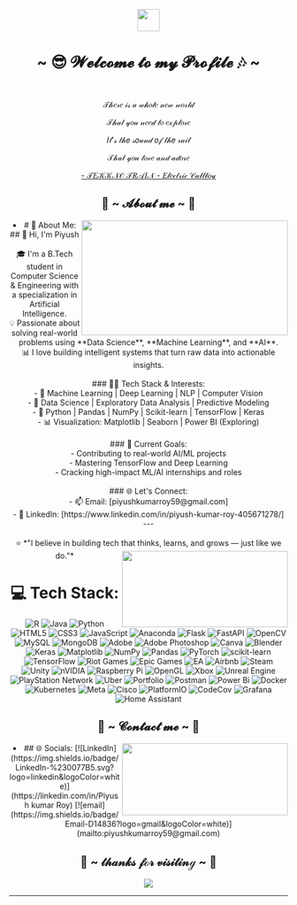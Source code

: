 <body>
  <center>
    <img src="https://raw.githubusercontent.com/innng/innng/master/assets/kyubey.gif" height="40" />
<h1 align="center">~ 😎 𝓦𝓮𝓵𝓬𝓸𝓶𝓮 𝓽𝓸 𝓶𝔂 𝓟𝓻𝓸𝓯𝓲𝓵𝓮 🎶 ~</h1>
<br>
<div align="center">

  <p>𝒯𝒽𝑒𝓇𝑒 𝒾𝓈 𝒶 𝓌𝒽𝑜𝓁𝑒 𝓃𝑒𝓌 𝓌𝑜𝓇𝓁𝒹</p>
  <p>𝒯𝒽𝒶𝓉 𝓎𝑜𝓊 𝓃𝑒𝑒𝒹 𝓉𝑜 𝑒𝓍𝓅𝓁𝑜𝓇𝑒</p>
  <p>𝐼𝓉'𝓈 𝓉𝒽𝑒 𝓈𝑜𝓊𝓃𝒹 𝑜𝒻 𝓉𝒽𝑒 𝓇𝒶𝒾𝓁</p>
<p>𝒯𝒽𝒶𝓉 𝓎𝑜𝓊 𝓁𝑜𝓋𝑒 𝒶𝓃𝒹 𝒶𝒹𝑜𝓇𝑒</p>
<p><a href="https://www.youtube.com/watch?v=CFlhlZbeKgE">- 𝒯𝐸𝒦𝒦𝒩𝒪 𝒯𝑅𝒜𝐼𝒩 - 𝐸𝓁𝑒𝒸𝓉𝓇𝒾𝒸 𝒞𝒶𝓁𝓁𝒷𝑜𝓎</a><p>
  
</div>
    <div align="center">
<!-- <img src="https://i.imgur.com/jx17oHT.gif"> -->
      </div>
<div>
<h2 align="center"> 🦊 ~ 𝓐𝓫𝓸𝓾𝓽 𝓶𝓮 ~ 🦊 </h2>
  <div align="center">
<img src="https://giffiles.alphacoders.com/220/220765.gif" align="right" width="373.5px" height="208.5px">
  </div>
<li>
# 💫 About Me:
## 👋 Hi, I'm Piyush <br><br>🎓 I'm a B.Tech student in Computer Science & Engineering with a specialization in Artificial Intelligence.  <br>💡 Passionate about solving real-world problems using **Data Science**, **Machine Learning**, and **AI**.  <br>📊 I love building intelligent systems that turn raw data into actionable insights.<br><br>### 👨‍💻 Tech Stack & Interests:<br>- 🔎 Machine Learning | Deep Learning | NLP | Computer Vision<br>- 🧠 Data Science | Exploratory Data Analysis | Predictive Modeling<br>- 🧰 Python | Pandas | NumPy | Scikit-learn | TensorFlow | Keras<br>- 📊 Visualization: Matplotlib | Seaborn | Power BI (Exploring)<br><br>### 🚀 Current Goals:<br>- Contributing to real-world AI/ML projects<br>- Mastering TensorFlow and Deep Learning<br>- Cracking high-impact ML/AI internships and roles<br><br>### 🌐 Let's Connect:<br>- 
📫 Email: [piyushkumarroy59@gmail.com]<br>- 🔗 LinkedIn: [https://www.linkedin.com/in/piyush-kumar-roy-405671278/]<br>---<br><br>⭐️ *"I believe in building tech that thinks, learns, and grows — just like we do."*
<img src="https://giffiles.alphacoders.com/221/221192.gif" align="right" width="300.5px" height="138.5px"><br>



# 💻 Tech Stack:
![R](https://img.shields.io/badge/r-%23276DC3.svg?style=for-the-badge&logo=r&logoColor=white) ![Java](https://img.shields.io/badge/java-%23ED8B00.svg?style=for-the-badge&logo=openjdk&logoColor=white) ![Python](https://img.shields.io/badge/python-3670A0?style=for-the-badge&logo=python&logoColor=ffdd54) ![HTML5](https://img.shields.io/badge/html5-%23E34F26.svg?style=for-the-badge&logo=html5&logoColor=white) ![CSS3](https://img.shields.io/badge/css3-%231572B6.svg?style=for-the-badge&logo=css3&logoColor=white) ![JavaScript](https://img.shields.io/badge/javascript-%23323330.svg?style=for-the-badge&logo=javascript&logoColor=%23F7DF1E) ![Anaconda](https://img.shields.io/badge/Anaconda-%2344A833.svg?style=for-the-badge&logo=anaconda&logoColor=white) ![Flask](https://img.shields.io/badge/flask-%23000.svg?style=for-the-badge&logo=flask&logoColor=white) ![FastAPI](https://img.shields.io/badge/FastAPI-005571?style=for-the-badge&logo=fastapi) ![OpenCV](https://img.shields.io/badge/opencv-%23white.svg?style=for-the-badge&logo=opencv&logoColor=white) ![MySQL](https://img.shields.io/badge/mysql-4479A1.svg?style=for-the-badge&logo=mysql&logoColor=white) ![MongoDB](https://img.shields.io/badge/MongoDB-%234ea94b.svg?style=for-the-badge&logo=mongodb&logoColor=white) ![Adobe](https://img.shields.io/badge/adobe-%23FF0000.svg?style=for-the-badge&logo=adobe&logoColor=white) ![Adobe Photoshop](https://img.shields.io/badge/adobe%20photoshop-%2331A8FF.svg?style=for-the-badge&logo=adobe%20photoshop&logoColor=white) ![Canva](https://img.shields.io/badge/Canva-%2300C4CC.svg?style=for-the-badge&logo=Canva&logoColor=white) ![Blender](https://img.shields.io/badge/blender-%23F5792A.svg?style=for-the-badge&logo=blender&logoColor=white) ![Keras](https://img.shields.io/badge/Keras-%23D00000.svg?style=for-the-badge&logo=Keras&logoColor=white) ![Matplotlib](https://img.shields.io/badge/Matplotlib-%23ffffff.svg?style=for-the-badge&logo=Matplotlib&logoColor=black) ![NumPy](https://img.shields.io/badge/numpy-%23013243.svg?style=for-the-badge&logo=numpy&logoColor=white) ![Pandas](https://img.shields.io/badge/pandas-%23150458.svg?style=for-the-badge&logo=pandas&logoColor=white) ![PyTorch](https://img.shields.io/badge/PyTorch-%23EE4C2C.svg?style=for-the-badge&logo=PyTorch&logoColor=white) ![scikit-learn](https://img.shields.io/badge/scikit--learn-%23F7931E.svg?style=for-the-badge&logo=scikit-learn&logoColor=white) ![TensorFlow](https://img.shields.io/badge/TensorFlow-%23FF6F00.svg?style=for-the-badge&logo=TensorFlow&logoColor=white) ![Riot Games](https://img.shields.io/badge/riotgames-D32936.svg?style=for-the-badge&logo=riotgames&logoColor=white) ![Epic Games](https://img.shields.io/badge/epicgames-%23313131.svg?style=for-the-badge&logo=epicgames&logoColor=white) ![EA](https://img.shields.io/badge/ea-%23000000.svg?style=for-the-badge&logo=ea&logoColor=white) ![Airbnb](https://img.shields.io/badge/Airbnb-%23ff5a5f.svg?style=for-the-badge&logo=Airbnb&logoColor=white) ![Steam](https://img.shields.io/badge/steam-%23000000.svg?style=for-the-badge&logo=steam&logoColor=white) ![Unity](https://img.shields.io/badge/unity-%23000000.svg?style=for-the-badge&logo=unity&logoColor=white) ![nVIDIA](https://img.shields.io/badge/nVIDIA-%2376B900.svg?style=for-the-badge&logo=nVIDIA&logoColor=white) ![Raspberry Pi](https://img.shields.io/badge/-Raspberry_Pi-C51A4A?style=for-the-badge&logo=Raspberry-Pi) ![OpenGL](https://img.shields.io/badge/OpenGL-white?logo=OpenGL&style=for-the-badge) ![Xbox](https://img.shields.io/badge/xbox-%23107C10.svg?style=for-the-badge&logo=xbox&logoColor=white) ![Unreal Engine](https://img.shields.io/badge/unrealengine-%23313131.svg?style=for-the-badge&logo=unrealengine&logoColor=white) ![PlayStation Network](https://img.shields.io/badge/PSN-%230070D1.svg?style=for-the-badge&logo=Playstation&logoColor=white) ![Uber](https://img.shields.io/badge/Uber-%23000000.svg?style=for-the-badge&logo=Uber&logoColor=white) ![Portfolio](https://img.shields.io/badge/Portfolio-%23000000.svg?style=for-the-badge&logo=firefox&logoColor=#FF7139) ![Postman](https://img.shields.io/badge/Postman-FF6C37?style=for-the-badge&logo=postman&logoColor=white) ![Power Bi](https://img.shields.io/badge/power_bi-F2C811?style=for-the-badge&logo=powerbi&logoColor=black) ![Docker](https://img.shields.io/badge/docker-%230db7ed.svg?style=for-the-badge&logo=docker&logoColor=white) ![Kubernetes](https://img.shields.io/badge/kubernetes-%23326ce5.svg?style=for-the-badge&logo=kubernetes&logoColor=white) ![Meta](https://img.shields.io/badge/Meta-%230467DF.svg?style=for-the-badge&logo=Meta&logoColor=white) ![Cisco](https://img.shields.io/badge/cisco-%23049fd9.svg?style=for-the-badge&logo=cisco&logoColor=black) ![PlatformIO](https://img.shields.io/badge/PlatformIO-%23222.svg?style=for-the-badge&logo=platformio&logoColor=%23f5822a) ![CodeCov](https://img.shields.io/badge/codecov-%23ff0077.svg?style=for-the-badge&logo=codecov&logoColor=white) ![Grafana](https://img.shields.io/badge/grafana-%23F46800.svg?style=for-the-badge&logo=grafana&logoColor=white) ![Home Assistant](https://img.shields.io/badge/home%20assistant-%2341BDF5.svg?style=for-the-badge&logo=home-assistant&logoColor=white)
<br>
<h2 align="center">           📝 ~ 𝓒𝓸𝓷𝓽𝓪𝓬𝓽 𝓶𝓮 ~ 📝</h2>   <div align="center"> <img src="https://giffiles.alphacoders.com/220/220069.gif" align="right" width="300.5px" height="130.5px">  
</div>
<li> ## 🌐 Socials: [![LinkedIn](https://img.shields.io/badge/LinkedIn-%230077B5.svg?logo=linkedin&logoColor=white)](https://linkedin.com/in/Piyush kumar Roy) [![email](https://img.shields.io/badge/Email-D14836?logo=gmail&logoColor=white)](mailto:piyushkumarroy59@gmail.com) 
<br>
<div>
<h2 align="center">💖 ~ 𝓉𝒽𝒶𝓃𝓀𝓈   𝒻ℴ𝓇  𝓋𝒾𝓈𝒾𝓉𝒾𝓃ℊ ~ 💖</h2>
<div align="center">
<img src="https://giffiles.alphacoders.com/221/221577.gif">
</div>
<hr>
</div>
</div>
    </center>
</body>
